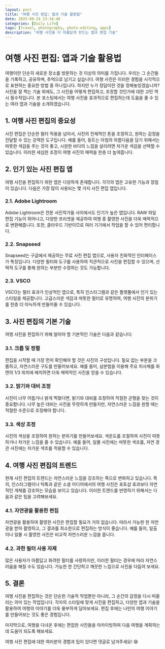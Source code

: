 ```yaml
---
layout: post
title: "여행 사진 편집: 앱과 기술 활용법"
date: 2025-09-24 23:16:48
categories: [Daily Life]
tags: [travel, photography, photo-editing, apps]
description: "여행 사진을 더 아름답게 만드는 앱과 편집 기술"
---
```


# 여행 사진 편집: 앱과 기술 활용법

여행이란 단순히 새로운 장소를 방문하는 것 이상의 의미를 가집니다. 우리는 그 순간들을 기록하고, 공유하며, 추억으로 남기고 싶습니다. 여행 사진은 이러한 경험을 시각적으로 표현하는 중요한 방법 중 하나입니다. 하지만 누가 정답이란 것을 정해놓았겠습니까? 사진을 잘 찍는 기술 외에도, 그 사진을 어떻게 편집하고, 조정할 것인가에 대한 고민 역시 필수적입니다. 본 포스팅에서는 여행 사진을 효과적으로 편집하는데 도움을 줄 수 있는 여러 앱과 기술을 소개하겠습니다.  

## 1. 여행 사진 편집의 중요성

사진 편집은 단순한 필터 적용을 넘어서, 사진의 전체적인 톤을 조정하고, 원하는 감정을 전달할 수 있는 강력한 도구입니다. 예를 들어, 동트는 아침의 아름다움을 담기 위해서는 따뜻한 색감을 주는 것이 좋고, 시원한 바다의 느낌을 살리려면 차가운 색감을 선택할 수 있습니다. 이러한 세심한 조정이 여행 사진의 매력을 한층 더 높여줍니다.  

## 2. 인기 있는 사진 편집 앱

여행 사진을 편집하기 위한 앱은 다양하게 존재합니다. 각각의 앱은 고유한 기능과 장점이 있습니다. 다음은 가장 많이 사용되는 몇 가지 사진 편집 앱입니다.  

### 2.1. Adobe Lightroom

Adobe Lightroom은 전문 사진작가들 사이에서도 인기가 높은 앱입니다. RAW 파일 편집 기능이 뛰어나고, 다양한 프리셋을 제공하여 여행 중 촬영한 사진을 더욱 매력적으로 변환해줍니다. 또한, 클라우드 기반이므로 여러 기기에서 작업을 할 수 있어 편리합니다. 

### 2.2. Snapseed

Snapseed는 구글에서 제공하는 무료 사진 편집 앱으로, 사용자 친화적인 인터페이스가 특징입니다. 다양한 필터와 도구를 사용하여 직관적으로 사진을 편집할 수 있으며, 선택적 도구를 통해 원하는 부분만 수정하는 것도 가능합니다.  

### 2.3. VSCO

VSCO는 필터 효과가 인상적인 앱으로, 특히 인스타그램과 같은 플랫폼에서 인기 있는 스타일을 제공합니다. 고급스러운 색감과 따뜻한 필터로 유명하여, 여행 사진의 분위기를 한층 더 아늑하게 만들어줄 수 있습니다. 

## 3. 사진 편집의 기본 기술

여행 사진을 편집하기 위해 알아야 할 기본적인 기술은 다음과 같습니다:  

### 3.1. 크롭 및 정렬

편집을 시작할 때 가장 먼저 확인해야 할 것은 사진의 구성입니다. 필요 없는 부분을 크롭하고, 자연스러운 구도를 만들어보세요. 예를 들어, 삼분법을 이용해 주요 피사체를 화면의 1/3 위치에 배치하면 더욱 매력적인 사진을 얻을 수 있습니다.  

### 3.2. 밝기와 대비 조정

사진이 너무 어둡거나 밝게 찍혔다면, 밝기와 대비를 조정하여 적절한 균형을 찾는 것이 중요합니다. 너무 높은 대비는 사진을 뚜렷하게 만들지만, 자연스러운 느낌을 원할 때는 적절한 수준으로 조정해야 합니다.  

### 3.3. 색상 조정

사진의 색상을 조정하여 원하는 분위기를 만들어보세요. 색온도를 조절하여 사진이 따뜻하거나 차가운 느낌을 줄 수 있습니다. 예를 들어, 일몰 사진에는 따뜻한 색조를, 자연 경관 사진에는 차가운 색조를 적용할 수 있습니다.  

## 4. 여행 사진 편집의 트렌드

현재 사진 편집의 트렌드는 자연스러운 느낌을 강조하는 쪽으로 변화하고 있습니다. 특히, 인스타그램이나 틱톡과 같은 소셜 미디어에서의 여행 사진은 포토샵 효과보다 자연적인 개체를 강조하는 모습을 보이고 있습니다. 이러한 트렌드를 반영하기 위해서는 다음과 같은 팁을 고려해보세요.  

### 4.1. 자연광을 활용한 편집

자연광을 활용하여 촬영한 사진은 편집할 필요가 거의 없습니다. 따라서 가능한 한 자연광을 받아 촬영하고, 그 결과를 최소한으로 편집하는 방식이 좋습니다. 예를 들어, 일출이나 일몰 시 촬영한 사진은 비교적 자연스러운 느낌을 줍니다.  

### 4.2. 과한 필터 사용 자제

많은 사용자가 아름답고 화려한 필터를 사랑하지만, 이러한 필터는 경우에 따라 자연스러움을 해칠 수도 있습니다. 가능한 한 간단하고 깨끗한 느낌으로 사진을 다듬어 보세요.  

## 5. 결론

여행 사진을 편집하는 것은 단순한 기술적 작업뿐만 아니라, 그 순간의 감정을 다시 떠올리는 의미 있는 작업입니다. 각자의 스타일에 맞게 사진을 편집하고, 다양한 앱과 기술을 활용하여 여행의 이야기를 더욱 풍부하게 담아보세요. 편집 후에는 나만의 여행 이야기를 만들어보는 것도 좋은 경험입니다.  

마지막으로, 여행을 다녀온 후에는 편집한 사진들을 아카이빙하여 다음 여행을 계획하는 데 도움이 되도록 해보세요. 

여행 사진 편집에 대한 여러분의 경험과 팁이 있다면 댓글로 남겨주세요! 😄